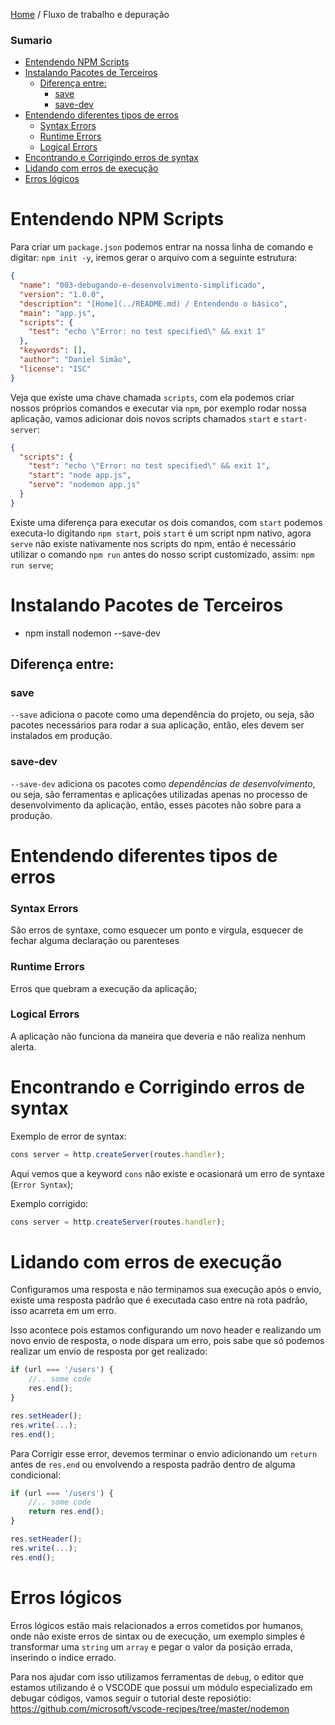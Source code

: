 [Home](../README.md) / Fluxo de trabalho e depuração

### Sumario

- [Entendendo NPM Scripts](#entendendo-npm-scripts)
- [Instalando Pacotes de Terceiros](#instalando-pacotes-de-terceiros)
  - [Diferença entre:](#diferen%C3%A7a-entre)
    - [save](#save)
    - [save-dev](#save-dev)
- [Entendendo diferentes tipos de erros](#entendendo-diferentes-tipos-de-erros)
    - [Syntax Errors](#syntax-errors)
    - [Runtime Errors](#runtime-errors)
    - [Logical Errors](#logical-errors)
- [Encontrando e Corrigindo erros de syntax](#encontrando-e-corrigindo-erros-de-syntax)
- [Lidando com erros de execução](#lidando-com-erros-de-execu%C3%A7%C3%A3o)
- [Erros lógicos](#erros-l%C3%B3gicos)


# Entendendo NPM Scripts

Para criar um `package.json` podemos entrar na nossa linha de comando e digitar: `npm init -y`,
iremos gerar o arquivo com a seguinte estrutura:

```json
{
  "name": "003-debugando-e-desenvolvimento-simplificado",
  "version": "1.0.0",
  "description": "[Home](../README.md) / Entendendo o básico",
  "main": "app.js",
  "scripts": {
    "test": "echo \"Error: no test specified\" && exit 1"
  },
  "keywords": [],
  "author": "Daniel Simão",
  "license": "ISC"
}
```

Veja que existe uma chave chamada `scripts`, com ela podemos criar nossos próprios
comandos e executar via `npm`, por exemplo rodar nossa aplicação, vamos adicionar dois novos
scripts chamados `start` e `start-server`:

```json
{
  "scripts": {
    "test": "echo \"Error: no test specified\" && exit 1",
    "start": "node app.js",
    "serve": "nodemon app.js"
  }
}
```

Existe uma diferença para executar os dois comandos, com `start` podemos executa-lo
digitando `npm start`, pois `start` é um script npm nativo, agora `serve` não existe nativamente
nos scripts do npm, então é necessário utilizar o comando `npm run` antes do nosso script customizado,
assim: `npm run serve`;

# Instalando Pacotes de Terceiros

- npm install nodemon --save-dev

## Diferença entre:

### save

`--save` adiciona o pacote como uma dependência do projeto, ou seja, são pacotes necessários para rodar a sua aplicação,
então, eles devem ser instalados em produção.

### save-dev

`--save-dev` adiciona os pacotes como *dependências de desenvolvimento*, ou seja, são ferramentas e aplicações utilizadas apenas
no processo de desenvolvimento da aplicação, então, esses pacotes não sobre para a produção. 

# Entendendo diferentes tipos de erros

### Syntax Errors

São erros de syntaxe, como esquecer um ponto e virgula, esquecer de fechar alguma
declaração ou parenteses


### Runtime Errors

Erros que quebram a execução da aplicação;


### Logical Errors

A aplicação não funciona da maneira que deveria e não realiza nenhum alerta.


# Encontrando e Corrigindo erros de syntax

Exemplo de error de syntax:

```javascript
cons server = http.createServer(routes.handler);
```

Aqui vemos que a keyword `cons` não existe e ocasionará um erro de syntaxe (`Error Syntax`);

Exemplo corrigido:

```javascript
cons server = http.createServer(routes.handler);
```

# Lidando com erros de execução

Configuramos uma resposta e não terminamos sua execução após o envio,
existe uma resposta padrão que é executada caso entre na rota padrão, isso
acarreta em um erro.

Isso acontece pois estamos configurando um novo header e realizando um novo
envio de resposta, o node dispara um erro, pois sabe que só podemos realizar um
envio de resposta por get realizado:

```javascript
if (url === '/users') {
    //.. some code
    res.end();
}

res.setHeader();
res.write(...);
res.end();
```

Para Corrigir esse error, devemos terminar o envio adicionando um `return`
antes de `res.end` ou envolvendo a resposta padrão dentro de alguma condicional:


```javascript
if (url === '/users') {
    //.. some code
    return res.end();
}

res.setHeader();
res.write(...);
res.end();
```

# Erros lógicos

Erros lógicos estão mais relacionados a erros cometidos por humanos, onde não existe erros de sintax ou de execução,
um exemplo simples é transformar uma `string` um `array` e pegar o valor da posição errada, inserindo o indice errado.

Para nos ajudar com isso utilizamos ferramentas de `debug`, o editor que estamos utilizando é o VSCODE que possui um módulo
especializado em debugar códigos, vamos seguir o tutorial deste reposiótio: https://github.com/microsoft/vscode-recipes/tree/master/nodemon